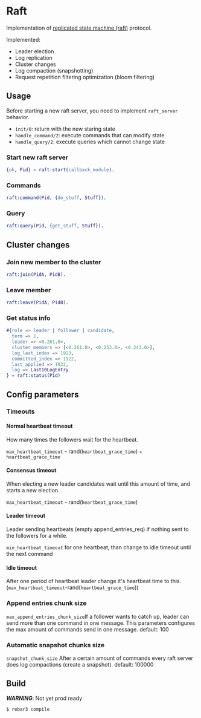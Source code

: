 # Raft

Implementation of [replicated state machine (raft)](https://raft.github.io/) protocol.

Implemented:
* Leader election
* Log replication
* Cluster changes
* Log compaction (snapshotting)
* Request repetition filtering optimization (bloom filtering)

## Usage

Before starting a new raft server, you need to implement
`raft_server` behavior. 

 * `init/0`: return with the new staring state
 * `handle_command/2`: execute commands that can modify state
 * `handle_query/2`: execute queries which cannot change state

### Start new raft server
```erlang
{ok, Pid} = raft:start(callback_module).
```

### Commands
```erlang
raft:command(Pid, {do_stuff, Stuff}).
```

### Query
```erlang
raft:query(Pid, {get_stuff, Stuff}).
```

## Cluster changes

### Join new member to the cluster
```erlang
raft:join(PidA, PidB).
```

### Leave member
```erlang
raft:leave(PidA, PidB).
```

### Get status info

```erlang
#{role => leader | follower | candidate,
  term => 1,
  leader => <0.261.0>,
  cluster_members => [<0.261.0>, <0.253.0>, <0.243.0>],
  log_last_index => 1923,
  committed_index => 1922,
  last_applied => 1922,
  log => Last10LogEntry
} = raft:status(Pid)
```


## Config parameters

### Timeouts

#### Normal heartbeat timeout
How many times the followers wait for the heartbeat.

`max_heartbeat_timeout` - rand(`heartbeat_grace_time`) + `heartbeat_grace_time`

#### Consensus timeout
When electing a new leader candidates wait until this amount of time, and starts a new 
election.

`max_heartbeat_timeout` - rand(`heartbeat_grace_time`)

#### Leader timeout
Leader sending heartbeats (empty append_entries_req) if nothing sent to the followers for a while.

`min_heartbeat_timeout` for one heartbeat, than change to idle timeout until the next command

#### Idle timeout
After one period of heartbeat leader change it's heartbeat time to this. 
(`max_heartbeat_timeout`-rand(`heartbeat_grace_time`))

### Append entries chunk size

`max_append_entries_chunk_size`If a follower wants to catch up, leader can send more than one command in one message.
This parameters configures the max amount of commands send in one message. default: 100

### Automatic snapshot chunks size

`snapshot_chunk_size` After a certain amount of commands 
every raft server does log compactions (create a snapshot). default: 100000

Build
-----

***WARNING***: Not yet prod ready

    $ rebar3 compile
